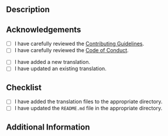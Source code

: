 ## Description
<!-- Provide a clear and comprehensive description of the changes, including references to related issues if applicable. -->

## Acknowledgements
- [ ] I have carefully reviewed the [Contributing Guidelines](./CONTRIBUTING.md).
- [ ] I have carefully reviewed the [Code of Conduct](./CODE_OF_CONDUCT.md).
<!-- Please select the most appropriate option. -->
- [ ] I have added a new translation.
- [ ] I have updated an existing translation.

## Checklist
<!-- Please check the following items before submitting your pull request. -->

- [ ] I have added the translation files to the appropriate directory.
- [ ] I have updated the `README.md` file in the appropriate directory.

## Additional Information
<!-- Add any additional information that may be relevant to your changes. -->